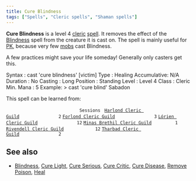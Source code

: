 ```yaml
---
title: Cure Blindness
tags: ["Spells", "Cleric spells", "Shaman spells"]
---
```

**Cure Blindness** is a level 4 [cleric](cleric "wikilink")
[spell](spell "wikilink"). It removes the effect of the
[Blindness](Blindness "wikilink") spell from the creature it is cast on.
The spell is mainly useful for [PK](PK "wikilink"), because very few
[mobs](mob "wikilink") cast Blindness.

A few practices might save your life someday! Generally only casters get
this.

Syntax : cast 'cure blindness' \[victim\] Type : Healing Accumulative:
N/A Duration : No Casting : Long Position : Standing Level : Level 4
Class : Cleric Min. Mana : 5 Example: \> cast 'cure blind' Sabadon

This spell can be learned from:

`                            Sessions `
[`Harlond Cleric Guild`](Harlond_Cleric_Guild "wikilink")`               2`
[`Forlond Cleric Guild`](Forlond_Cleric_Guild "wikilink")`               3`
[`Lórien Cleric Guild`](Lórien_Cleric_Guild "wikilink")`               12`
[`Minas Brethil Cleric Guild`](Minas_Brethil_Cleric_Guild "wikilink")`         1`
[`Rivendell Cleric Guild`](Rivendell_Cleric_Guild "wikilink")`            12`
[`Tharbad Cleric Guild`](Tharbad_Cleric_Guild "wikilink")`               2`

## See also

- [Blindness](Blindness "wikilink"), [Cure
  Light](Cure_Light "wikilink"), [Cure
  Serious](Cure_Serious "wikilink"), [Cure
  Critic](Cure_Critic "wikilink"), [Cure
  Disease](Cure_Disease "wikilink"), [Remove
  Poison](Remove_Poison "wikilink"), [Heal](Heal "wikilink")
  